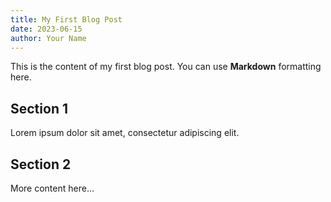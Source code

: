 ```yaml
---
title: My First Blog Post
date: 2023-06-15
author: Your Name
---
```


This is the content of my first blog post. You can use **Markdown** formatting here.

## Section 1

Lorem ipsum dolor sit amet, consectetur adipiscing elit.

## Section 2

More content here... 